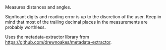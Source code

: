 Measures distances and angles.

Signficant digits and reading error is up to the discretion of the user. Keep in mind that most of the trailing decimal places in the measurements are probably worthless.

Uses the metadata-extractor library from https://github.com/drewnoakes/metadata-extractor.